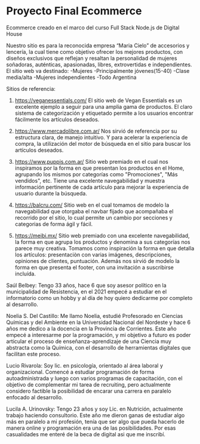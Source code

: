 <!-- ¿Qué productos o servicios brindará nuestro sitio? ¿Quién será nuestra audiencia
objetivo? ¿Cómo ajustaremos nuestra oferta a ese público?
Entregable: Crear archivo README.md en el repositiorio con:
● Una breve descripción de la oferta de productos y/o servicios ofrecidos por su
sitio. También agregar una breve descripción del público al que apunta el sitio.
● Una breve descripción de los integrantes del equipo. -->

# Proyecto Final Ecommerce
 Ecommerce creado en el marco del curso Full Stack Node.js de Digital House

Nuestro sitio es para la reconocida empresa “Maria Cielo” de accesorios y lencería, la cual tiene como objetivo ofrecer  los mejores productos, con diseños exclusivos que reflejan y resaltan la personalidad de mujeres soñadoras, auténticas, apasionadas, libres, extrovertidas e independientes.
El sitio web va destinado:
-Mujeres
-Principalmente jóvenes(15-40)
-Clase media/alta
-Mujeres independientes
-Todo Argentina


Sitios de referencia:
1) https://veganessentials.com/
El sitio web de Vegan Essentials es un excelente ejemplo a seguir para una amplia gama de productos. El claro sistema de categorización y etiquetado permite a los usuarios encontrar fácilmente los artículos deseados.

2) https://www.mercadolibre.com.ar/
Nos sirvió de referencia por su estructura clara, de manejo intuitivo. Y para acelerar la experiencia de compra, la utilización del motor de búsqueda en el sitio para buscar los artículos deseados. 

3) https://www.puppis.com.ar/
Sitio web premiado en el cual nos inspiramos por la forma en que presentan los productos en el Home, agrupando los mismos por categorías como "Promociones", "Más vendidos", etc. Tiene una excelente navegabilidad y muestra información pertinente de cada artículo para mejorar la experiencia de usuario durante la búsqueda.

4) https://balcru.com/
Sitio web en el cual tomamos de modelo la navegabilidad que otorgaba el navbar fijado que acompañaba el recorrido por el sitio, lo cual permite un cambio por secciones y categorias de forma ágil y fácil.

5) https://meibi.mx/
Sitio web premiado con una excelente navegabilidad, la forma en que agrupa los productos y denomina a sus categorías nos parece muy creativa. Tomamos como inspiración la forma en que detalla los artículos: presentaciòn con varias imágenes, descripciones, opiniones de clientes, puntuación. Además nos sirvió de modelo la forma en que presenta el footer, con una invitación a suscribirse incluída.



Saúl Belbey:
Tengo 33 años, hace 6 que soy asesor político en la municipalidad de Resistencia, en el 2021 empecé a estudiar en el informatorio como un hobby y al día de hoy quiero dedicarme por completo al desarrollo.

Noelia S. Del Castillo:
Me llamo Noelia, estudié Profesorado en Ciencias Químicas y del Ambiente en la Universidad Nacional del Nordeste y hace 6 años me dedico a la docencia en la Provincia de Corrientes. Este año empecé a interesarme por la programación, y mi objetivo a futuro es poder articular el proceso de enseñanza-aprendizaje de una Ciencia muy abstracta como la Química, con el desarrollo de herramientas digitales que facilitan este proceso.

Lucio Rivarola: 
Soy lic. en psicología, orientado al área laboral y organizacional. Comencé a estudiar programación de forma autoadministrada y luego con varios programas de capacitación, con el objetivo de complementar mi tarea de recruiting, pero actualmente considero factible la posibilidad de encarar una carrera en paralelo enfocado al desarrollo.

Lucila A. Urinovsky:
Tengo 23 años y soy Lic. en Nutrición, actualmente trabajo haciendo consultorio. Este año me dieron ganas de estudiar algo más en paralelo a mi profesión, tenía que ser algo que pueda hacerlo de manera online y programación era una de las posibilidades. Por esas casualidades me enteré de la beca de digital asi que me inscribí.
